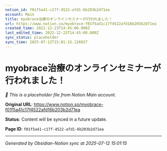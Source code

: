 ```yaml
---
notion_id: f01f5a41-c17f-4522-afd1-6b203b2d71ea
account: Main
title: myobrace治療のオンラインセミナーが行われました！
url: https://www.notion.so/myobrace-f01f5a41c17f4522afd16b203b2d71ea
created_time: 2022-12-23T14:45:00.000Z
last_edited_time: 2022-12-23T14:45:00.000Z
sync_status: placeholder
sync_time: 2025-07-12T15:01:15.126827
---
```


# myobrace治療のオンラインセミナーが行われました！

*🔄 This is a placeholder file from Notion Main account.*

**Original URL**: https://www.notion.so/myobrace-f01f5a41c17f4522afd16b203b2d71ea

**Status**: Content will be synced in a future update.

**Page ID**: `f01f5a41-c17f-4522-afd1-6b203b2d71ea`

---

*Generated by Obsidian-Notion sync at 2025-07-12 15:01:15*

